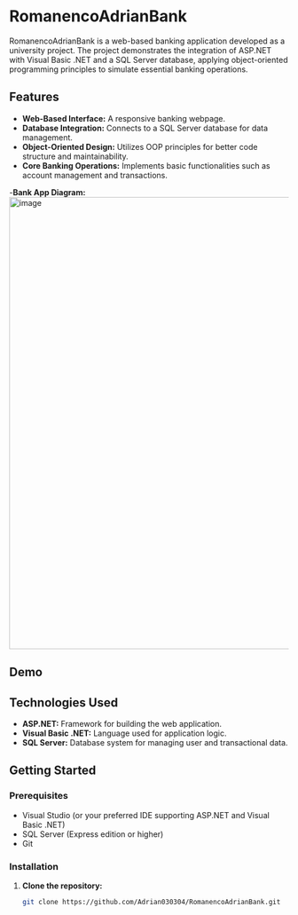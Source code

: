 
# RomanencoAdrianBank

RomanencoAdrianBank is a web-based banking application developed as a university project. The project demonstrates the integration of ASP.NET with Visual Basic .NET and a SQL Server database, applying object-oriented programming principles to simulate essential banking operations.

## Features

- **Web-Based Interface:** A responsive banking webpage.
- **Database Integration:** Connects to a SQL Server database for data management.
- **Object-Oriented Design:** Utilizes OOP principles for better code structure and maintainability.
- **Core Banking Operations:** Implements basic functionalities such as account management and transactions.

-**Bank App Diagram:**
<img width="1277" height="815" alt="image" src="https://github.com/user-attachments/assets/f487ed5d-1c1c-498d-a16b-3e35025da36f" />

## Demo


## Technologies Used

- **ASP.NET:** Framework for building the web application.
- **Visual Basic .NET:** Language used for application logic.
- **SQL Server:** Database system for managing user and transactional data.

## Getting Started

### Prerequisites

- Visual Studio (or your preferred IDE supporting ASP.NET and Visual Basic .NET)
- SQL Server (Express edition or higher)
- Git

### Installation

1. **Clone the repository:**
   ```bash
   git clone https://github.com/Adrian030304/RomanencoAdrianBank.git
